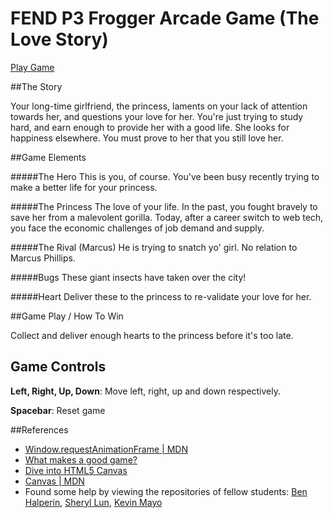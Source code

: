 FEND P3 Frogger Arcade Game (The Love Story)
============================================

[Play Game](http://haopei.github.io/frontend-nanodegree-arcade-game/index.html)

##The Story

Your long-time girlfriend, the princess, laments on your lack of attention towards her, and questions your love for her. You're just trying to study hard, and earn enough to provide her with a good life. She looks for happiness elsewhere. You must prove to her that you still love her.


##Game Elements

#####The Hero
This is you, of course. You've been busy recently trying to make a better life for your princess.

#####The Princess
The love of your life. In the past, you fought bravely to save her from a malevolent gorilla. Today, after a career switch to web tech, you face the economic challenges of job demand and supply. 

#####The Rival (Marcus)
He is trying to snatch yo' girl. No relation to Marcus Phillips.

#####Bugs
These giant insects have taken over the city!

#####Heart
Deliver these to the princess to re-validate your love for her.


##Game Play / How To Win

Collect and deliver enough hearts to the princess before it's too late.


## Game Controls

**Left, Right, Up, Down**: Move left, right, up and down respectively.

**Spacebar**: Reset game

##References

- [Window.requestAnimationFrame | MDN](https://developer.mozilla.org/en/docs/Web/API/window.requestAnimationFrame)
- [What makes a good game?](http://serc.carleton.edu/introgeo/games/goodgame.html)
- [Dive into HTML5 Canvas](http://diveintohtml5.info/canvas.html)
- [Canvas | MDN](https://developer.mozilla.org/en-US/docs/Web/API/Canvas_API)
- Found some help by viewing the repositories of fellow students: [Ben Halperin](https://github.com/bahalps/frontend-nanodegree-arcade-game), [Sheryl Lun](https://github.com/sheryllun/Project3-BugAvoider), [Kevin Mayo](https://github.com/kevdonk/frontend-nanodegree-arcade-game)